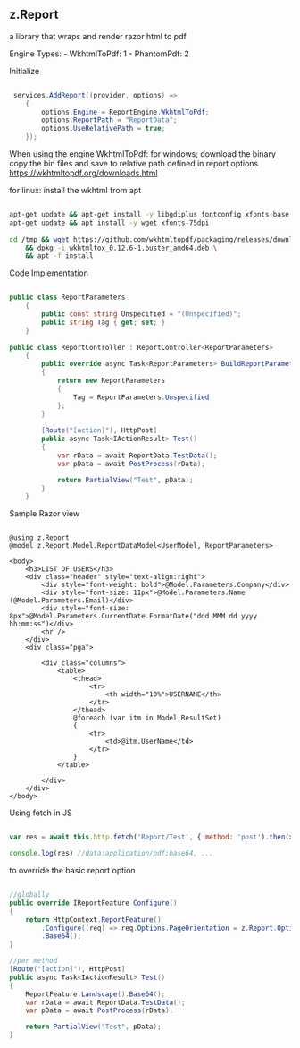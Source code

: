 ## z.Report

a library that wraps and render razor html to pdf

Engine Types:
	- WkhtmlToPdf: 1
	- PhantomPdf: 2

Initialize 
```c#

 services.AddReport((provider, options) =>
    { 
        options.Engine = ReportEngine.WkhtmlToPdf;
        options.ReportPath = "ReportData";
        options.UseRelativePath = true;
    });

```

When using the engine WkhtmlToPdf:
for windows;
 download the binary copy the bin files and save to relative path defined in report options
 https://wkhtmltopdf.org/downloads.html

 for linux:
    install the wkhtml from apt

```bash

apt-get update && apt-get install -y libgdiplus fontconfig xfonts-base
apt-get update && apt install -y wget xfonts-75dpi
     
cd /tmp && wget https://github.com/wkhtmltopdf/packaging/releases/download/0.12.6-1/wkhtmltox_0.12.6-1.buster_amd64.deb \
    && dpkg -i wkhtmltox_0.12.6-1.buster_amd64.deb \
    && apt -f install

```

Code Implementation

```c#

public class ReportParameters
    {
        public const string Unspecified = "(Unspecified)"; 
        public string Tag { get; set; }
    }
      
public class ReportController : ReportController<ReportParameters>
    { 
        public override async Task<ReportParameters> BuildReportParameter()
        { 
            return new ReportParameters
            { 
                Tag = ReportParameters.Unspecified
            }; 
        }
         
        [Route("[action]"), HttpPost] 
        public async Task<IActionResult> Test()
        { 
            var rData = await ReportData.TestData();
            var pData = await PostProcess(rData);

            return PartialView("Test", pData);
        } 
    }

```

Sample Razor view

```razor

@using z.Report 
@model z.Report.Model.ReportDataModel<UserModel, ReportParameters>

<body>
    <h3>LIST OF USERS</h3>
    <div class="header" style="text-align:right">
        <div style="font-weight: bold">@Model.Parameters.Company</div>
        <div style="font-size: 11px">@Model.Parameters.Name (@Model.Parameters.Email)</div>
        <div style="font-size: 8px">@Model.Parameters.CurrentDate.FormatDate("ddd MMM dd yyyy hh:mm:ss")</div>
        <hr />
    </div>
    <div class="pga">

        <div class="columns">
            <table>
                <thead>
                    <tr>
                        <th width="10%">USERNAME</th>
                    </tr>
                </thead>
                @foreach (var itm in Model.ResultSet)
                {
                    <tr>
                        <td>@itm.UserName</td>
                    </tr>
                }
            </table>

        </div>
    </div>
</body>

```

Using fetch in JS 

```javascript

var res = await this.http.fetch('Report/Test', { method: 'post').then(x => x.text());

console.log(res) //data:application/pdf;base64, ...

```

to override the basic report option

```c#

//globally
public override IReportFeature Configure()
{
    return HttpContext.ReportFeature()
        .Configure((req) => req.Options.PageOrientation = z.Report.Options.Orientation.Landscape)
        .Base64();
}

//per method
[Route("[action]"), HttpPost] 
public async Task<IActionResult> Test()
{
    ReportFeature.Landscape().Base64();
    var rData = await ReportData.TestData();
    var pData = await PostProcess(rData);

    return PartialView("Test", pData);
}

```